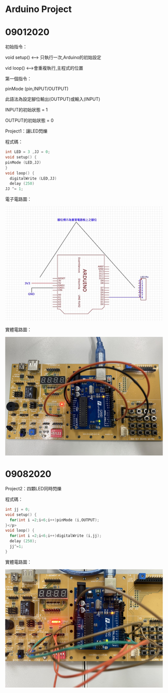 # Arduino Project
# 09012020
初始指令：</p>
void setup() <--> 只執行一次,Arduino的初始設定</p>
vid loop() <-->會重複執行,主程式的位置</p>
第一個指令：</p>
pinMode (pin,INPUT/OUTPUT)</p>
此語法為設定腳位輸出(OUTPUT)或輸入(INPUT)</p>
INPUT的初始狀態 = 1</p>
OUTPUT的初始狀態 = 0</p>
Project1：讓LED閃爍</p>
程式碼：</p>
```c++
int LED = 3 ,JJ = 0;
void setup() {
pinMode (LED,JJ)
}
void loop() {
  digitalWrite (LED,JJ)
  delay (250)
JJ ^= 1;
```
電子電路圖：</p>
![image](https://github.com/JasonKao0725/Arduino/blob/master/EB4DD0E6-0723-48F1-8A73-749E22212470.jpeg)</p>
實體電路圖：</p>
![image](https://github.com/JasonKao0725/Arduino/blob/master/9B7CCF67-C73C-4070-9213-7E7BCDEE8E0A.jpeg)</p>
# 09082020
Project2：四顆LED同時閃爍</p>
程式碼：</p>
```c++
int jj = 0;
void setup() {
  for(int i =2;i<6;i++)pinMode (i,OUTPUT);
}</p>
void loop() {
  for(int i =2;i<6;i++)digitalWrite (i,jj);
  delay (250);
  jj^=1;
}
```
實體電路圖：</p>
![image](https://github.com/JasonKao0725/Arduino/blob/master/C116E5B4-9DD4-4894-BB18-8365EFEC54CD.jpeg)</p>
